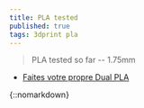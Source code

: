 ```yaml
---
title: PLA tested
published: true
tags: 3dprint pla
---
```

> PLA tested so far -- 1.75mm

- [Faites votre propre Dual PLA](https://www.youtube.com/watch?v=Bjo_4RYRaOo)

{::nomarkdown}
    <style>
        .palette {
            display: flex;
        }

        .color-box-container {
            position: relative;
            margin: 10px;
        }

        .color-box {
            width: 50px;
            height: 50px;
            cursor: pointer;
            transition: transform 0.2s;
            border-radius: 10px;
            stroke: black; /* Stroke color */
            stroke-width: 4; /* Stroke width */
            rx: 10; /* Default rx value for rounded corners */
            ry: 10; /* Default ry value for rounded corners */
        }

        .color-box:hover {
            transform: scale(1.1);
        }

        .product-list {
            display: none;
            position: absolute;
            background-color: white;
            padding: 10px;
            border: 1px solid #ccc;
            z-index: 1;
            border-radius: 5px;
            top: 30px; /* Adjust the top position to match your layout */
            left: 0;
            max-width: 500px; /* Set the maximum width */
            min-width: 100px; /* Set the minimum width */
            white-space: nowrap; /* Prevent text from wrapping */
            overflow: auto; /* Enable scrollbars for overflow text */
        }

        .color-box-container:hover .product-list {
            display: block;
        }
  
         /* Light grey */
        .light-grey {
            fill: #f2f2f2;
        }

        /* Grey */
        .grey {
            fill: #ccc;
        }

        /* Dark grey */
        .dark-grey {
            fill: #bbb; /* Text color for dark grey */
        }
  
          /* Orange */
        .orange {
            fill: orange; /* Set fill color to orange */
        }
    </style>
{:/}

### Tech Palette
{::nomarkdown}
    <div class="palette">
        <!-- Repeat the color boxes and product lists for other colors -->
        <div class="color-box-container">
            <svg class="color-box">
                <rect width="100%" height="100%" fill="white" />
            </svg>
            <div class="product-list">White
                <ul>
                    <li><a href="https://www.amazon.fr/gp/product/B017HAIMZU/ref=ppx_yo_dt_b_asin_title_o08_s00?ie=UTF8&psc=1">ICE</a> easy to print - thick 
	- 205° </li>
                    <li><a href="https://www.amazon.fr/Verbatim-Printer-Filament-PLA-blanc/dp/B00WRBI59S/ref=sr_1_1?ie=UTF8&qid=1509281347&sr=8-1&keywords=verbatim+pla">Verbatim</a> - very thin/precise print - 205° </li>
                </ul>
            </div>
        </div>

       	<!-- Repeat the color boxes and product lists for other colors -->
        <div class="color-box-container">
            <svg class="color-box">Orange
                <rect width="100%" height="100%" class="orange"  />
            </svg>
            <div class="product-list">
                <ul>
                    <li><a href="https://www.amazon.fr/gp/product/B017HAIB1A/ref=ppx_yo_dt_b_asin_title_o01_s00?ie=UTF8&psc=1">Obstinate Orange (ICE)</a></li>
                </ul>
            </div>
        </div>
  
        <!-- Repeat the color boxes and product lists for other colors -->
        <div class="color-box-container">
            <svg class="color-box">Red
                <rect width="100%" height="100%" fill="red"  />
            </svg>
            <div class="product-list">
                <ul>
                    <li><a href="https://www.amazon.fr/gp/product/B074PDDPJ7/ref=oh_aui_detailpage_o01_s00?ie=UTF8&psc=1">rouge pompier (dagoma chromatic)</a></li>
                </ul>
            </div>
        </div>

        <!-- Repeat the color boxes and product lists for other colors -->
        <div class="color-box-container">
            <svg class="color-box">
                <rect width="100%" height="100%" class="light-grey"  />
            </svg>
            <div class="product-list">
                <ul>
                    <li><a href="#">none</a></li>
                </ul>
            </div>
        </div>
  
        <!-- Repeat the color boxes and product lists for other colors -->
        <div class="color-box-container">
            <svg class="color-box">
                <rect width="100%" height="100%" class="grey"  />
            </svg>
            <div class="product-list">
                <ul>
                    <li><a href="#">none</a></li>
                </ul>
            </div>
        </div>
  
        <!-- Repeat the color boxes and product lists for other colors -->
        <div class="color-box-container">
            <svg class="color-box">
                <rect width="100%" height="100%" class="dark-grey"  />
            </svg>
            <div class="product-list">
                <ul>
                    <li><a href="#">none</a></li>
                </ul>
            </div>
        </div>
  
        <!-- Repeat the color boxes and product lists for other colors -->
        <div class="color-box-container">
            <svg class="color-box">Black
                <rect width="100%" height="100%" fill="black"  />
            </svg>
            <div class="product-list">
                <ul>
                  <li><a href="https://www.amazon.fr/gp/product/B074PD8GYY/ref=oh_aui_detailpage_o01_s00?ie=UTF8&psc=1">noir brillant (dagoma chromatic)</a></li>
                  <li><a href="https://www.3djake.fr/polymaker/polyterra-pla-charcoal-black">Charcoal Black (PolyTerra)</a></li>
                </ul>
            </div>
        </div>
  
    </div>   
{:/}

### Alt Palette

{::nomarkdown}
    <div class="palette">

        <!-- Repeat the color boxes and product lists for other colors -->
        <div class="color-box-container">
            <svg class="color-box">Pink
                <rect width="100%" height="100%" fill="#FE69B2"  />
            </svg>
            <div class="product-list">
                <ul>
                    <li><a href="https://www.amazon.fr/dp/B017HAIE1M/ref=twister_B09HSJWH47?th=1"> Precious Pink   (ICE)</a></li>
                </ul>
            </div>
        </div>
  
       	<!-- Repeat the color boxes and product lists for other colors -->
        <div class="color-box-container">
            <svg class="color-box">Green
                <rect width="100%" height="100%" fill="#99D461"  />
            </svg>
            <div class="product-list">
                <ul>
                    <li><a href="https://www.amazon.fr/gp/product/B017HAI53E/ref=ppx_yo_dt_b_asin_title_o00_s00?ie=UTF8&th=1">Mellow Mint  (ICE)</a></li>
                </ul>
            </div>
        </div>
  
       	<!-- Repeat the color boxes and product lists for other colors -->
        <div class="color-box-container">
            <svg class="color-box">Blue
                <rect width="100%" height="100%" fill="#538DD9"  />
            </svg>
            <div class="product-list">
                <ul>
                    <li><a href="https://www.3djake.fr/formfutura/easyfil-epla-light-blue">Light Blue (EasyFil)</a></li>
                </ul>
            </div>
        </div>
  
  
    </div>   
{:/}

### Misc Palette

{::nomarkdown}
    <div class="palette">

        <!-- Repeat the color boxes and product lists for other colors -->
        <div class="color-box-container">
            <svg class="color-box">Gold
                <rect width="100%" height="100%" fill="#E4C392"  />
            </svg>
            <div class="product-list">
                <ul>
                    <li><a href="https://www.amazon.fr/gp/product/B017HAI4VM/ref=ppx_yo_dt_b_asin_title_o03_s00?ie=UTF8&psc=1">Groovy Gold (ICE)</a>  - easy to print, nice <a href="https://www.reddit.com/r/3Dprinting/comments/anh3qg/guan_bas_relief_printed_vertically_012_layer/">bronze/brass finish</a> - 205°C/55°C - clean glass - work perfectly</li>
                </ul>
            </div>
        </div>
  
    </div>   
{:/}

## [Provider/Vendor](https://forum.prusaprinters.org/forum/original-prusa-i3-mk3-discussion-generale-annonces-et-nouveautes/filaments-avis-et-conseils/)
- [3djake.fr](https://www.3djake.fr) - TBD
	- [PLA Economy Light Gray](https://www.3djake.fr/colorfabb/pla-economy-light-gray) - TBD
    - [PolyTerra PLA Arctic Teal ](https://www.3djake.fr/polymaker/polyterra-pla-arctic-teal) - imprime bien mais [TVOC](https://learn.kaiterra.com/en/air-academy/understanding-tvoc-volatile-organic-compounds) important 1.2 mg/m³  a l'ouverture (yellow air state) - to recheck
		- excellent printing 210°C 80 mm/s / Bed at 40°C
        - very bad stickyness => + lack + height tuning
    - [PolyTerra PLA Charcoal Black  ](https://www.3djake.fr/polymaker/polyterra-pla-charcoal-black) - TBD
    - [PolyTerra PLA Fossil Grey  ](https://www.3djake.fr/polymaker/polyterra-pla-fossil-grey?sai=10324   ) - good printing 205°C/40°C (warp on higher bed temp) - clean glass (alcohol whipe) - 120 mm/s
		- issue with default ender 3 extruder (underextrusion issue)
    
    - [PLA Extrafill Vertigo Galaxy](https://www.3djake.fr/fillamentum/pla-extrafill-vertigo-galaxy) - TBD
- [3DFil](https://www.3dfil.fr/commande) - TBD

## PLA 
### [ICE](https://distrinova.net/brand/ice-filaments/)
- [white (0.75kg)](https://www.amazon.fr/gp/product/B017HAIMZU/ref=ppx_yo_dt_b_asin_title_o08_s00?ie=UTF8&psc=1) - easy to print - thick 
	- 205°
- [Groovy Gold (0.75kg)](https://www.amazon.fr/gp/product/B017HAI4VM/ref=ppx_yo_dt_b_asin_title_o03_s00?ie=UTF8&psc=1) - easy to print, nice [bronze/brass finish](https://www.reddit.com/r/3Dprinting/comments/anh3qg/guan_bas_relief_printed_vertically_012_layer/)
	- 205°C/55°C - clean glass - work perfectly
- [Obstinate Orange (0.75kg)](https://www.amazon.fr/gp/product/B017HAIB1A/ref=ppx_yo_dt_b_asin_title_o01_s00?ie=UTF8&psc=1) - nice color  
	- 200..215° / bed 60° => WAIT FOR BED TEMP + lack ortherwise does not stick well to glass

### [Sunlu](https://www.serial-testeur.com/en/sunlu-pla-filament-test-of-the-complete-collection-or-almost/) / [thingiverse](https://www.thingiverse.com/thing:5210727/comments)
- [PLA+ White ](https://www.amazon.fr/gp/product/B07XFL3XB9/ref=ppx_yo_dt_b_asin_title_o01_s00?ie=UTF8&psc=1) - [210° / 60°](https://www.thingiverse.com/groups/creality-cr-10/forums/general/topic:41698)

### [Heliox used](https://www.youtube.com/c/HelioxLab/videos)
- [Noulei Filament](https://www.amazon.fr/Noulei-Filament-imprimante-Printing-Bobine/dp/B07PZRSYC6?__mk_fr_FR=%C3%85M%C3%85%C5%BD%C3%95%C3%91&keywords=rouge%2Bsoie%2Bpla&qid=1637248764&sr=8-5&linkCode=sl1&tag=w3bhx-21&linkId=9acbd4af19ec944a0ac4a1476b4868d7&language=fr_FR&ref_=as_li_ss_tl&th=1)
- [cuivre](https://francofil.fr/product/filament-pla-cuivre-2/)
- [Eryone](https://www.amazon.fr/Filament-ERYONE-1-75mm-Imprimante-Finition/dp/B08JFZGFG1?__mk_fr_FR=%C3%85M%C3%85%C5%BD%C3%95%C3%91&dchild=1&keywords=filament%2Bblanc%2Bmat&qid=1613696978&sr=8-10&linkCode=sl1&tag=4527896-21&linkId=7238f7c85882c8d51b29e265e0555721&language=fr_FR&ref_=as_li_ss_tl&th=1)
- [Ice](https://www.amazon.fr/ICE-FILAMENTS-ICEFIL1PLA119-Filament-Wintershine/dp/B017HAIMZU?__mk_fr_FR=%C3%85M%C3%85%C5%BD%C3%95%C3%91&dchild=1&keywords=filament+blanc&qid=1613697286&sr=8-11&linkCode=sl1&tag=4527896-21&linkId=1aef2aceeea1d082c100213f150970af&language=fr_FR&ref_=as_li_ss_tl)

### Verbatim 
- [Silver (1kg)](https://www.amazon.fr/VERBATIM-FILLAMENT-3D-PRINT-55275/dp/B00WRBI67O/ref=sr_1_10?ie=UTF8&qid=1509281707&sr=8-10&keywords=PLA+verbatim) - very thin/precise print - 205°
- [White (1kg)](https://www.amazon.fr/Verbatim-Printer-Filament-PLA-blanc/dp/B00WRBI59S/ref=sr_1_1?ie=UTF8&qid=1509281347&sr=8-1&keywords=verbatim+pla) - easy to print - thick - 205°

### Amazon
- [violet (1kg)](https://www.amazon.fr/gp/product/B07D68S7C3/ref=ppx_yo_dt_b_asin_image_o05_s01?ie=UTF8&psc=1) - print at 220°, otherwise result is brittle, with loose adherence


### dagoma chromatic / delivery service bad
- [red (rouge pompier) (250g)](https://www.amazon.fr/gp/product/B074PDDPJ7/ref=oh_aui_detailpage_o01_s00?ie=UTF8&psc=1)
- [black (noir brillant) (250g](https://www.amazon.fr/gp/product/B074PD8GYY/ref=oh_aui_detailpage_o01_s00?ie=UTF8&psc=1)

## PETG
- [ERYONE trans blue](https://www.amazon.fr/gp/product/B07YJDB2C2/ref=ppx_yo_dt_b_search_asin_image?ie=UTF8&psc=1)
	- head=250/bed=80..85/fan=40%/ini layer=0.1 speed 30mm/s * 80%
## [TPU?](https://www.youtube.com/watch?v=rPgr2VkYESw)
